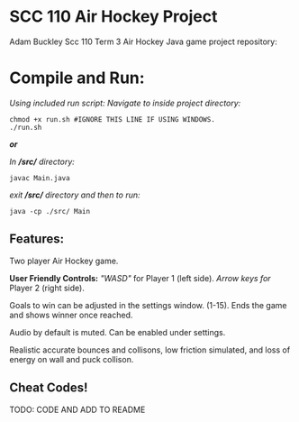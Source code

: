 # SCC 110 Air Hockey Project

Adam Buckley Scc 110 Term 3 Air Hockey Java game project repository:


# Compile and Run:

*Using included run script:*
*Navigate to inside project directory:*

    chmod +x run.sh #IGNORE THIS LINE IF USING WINDOWS.
    ./run.sh

***or***

*In **/src/** directory:*

    javac Main.java
    
*exit **/src/** directory and then to run:*

    java -cp ./src/ Main



## Features:

Two player Air Hockey game. 

**User Friendly Controls:**
*"WASD"* for Player 1 (left side).
*Arrow keys for* Player 2 (right side).

Goals to win can be adjusted in the settings window. (1-15). Ends the game and shows winner once reached.

Audio by default is muted. Can be enabled under settings.

Realistic accurate bounces and collisons, low friction simulated, and loss of energy on wall and puck collison.

## Cheat Codes!

TODO: CODE AND ADD TO README
